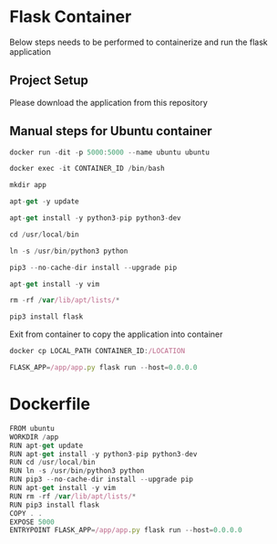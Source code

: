 
# Flask Container

Below steps needs to be performed to containerize and run the flask application


## Project Setup

Please download the application from this repository



## Manual steps for Ubuntu container

```javascript
docker run -dit -p 5000:5000 --name ubuntu ubuntu
```
```javascript
docker exec -it CONTAINER_ID /bin/bash
```
```javascript
mkdir app
```

```javascript
apt-get -y update
```
```javascript
apt-get install -y python3-pip python3-dev
```
```javascript
cd /usr/local/bin
```
```javascript
ln -s /usr/bin/python3 python
```
```javascript
pip3 --no-cache-dir install --upgrade pip
```
```javascript
apt-get install -y vim
```
```javascript
rm -rf /var/lib/apt/lists/*
```
```javascript
pip3 install flask
```
Exit from container to copy the application into container
```javascript
docker cp LOCAL_PATH CONTAINER_ID:/LOCATION
```
```javascript
FLASK_APP=/app/app.py flask run --host=0.0.0.0
```

# Dockerfile

```javascript
FROM ubuntu
WORKDIR /app
RUN apt-get update
RUN apt-get install -y python3-pip python3-dev
RUN cd /usr/local/bin
RUN ln -s /usr/bin/python3 python
RUN pip3 --no-cache-dir install --upgrade pip
RUN apt-get install -y vim
RUN rm -rf /var/lib/apt/lists/*
RUN pip3 install flask
COPY . .
EXPOSE 5000
ENTRYPOINT FLASK_APP=/app/app.py flask run --host=0.0.0.0
```
